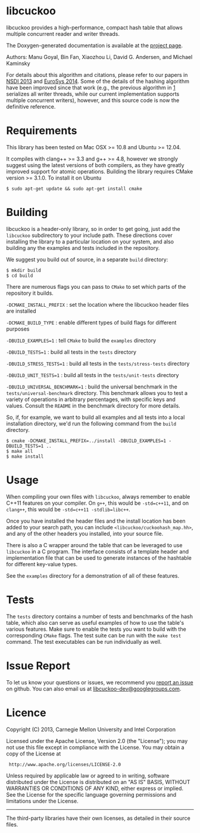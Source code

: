 libcuckoo
=========

libcuckoo provides a high-performance, compact hash table that allows
multiple concurrent reader and writer threads.

The Doxygen-generated documentation is available at the
[project page](http://efficient.github.io/libcuckoo/).

Authors: Manu Goyal, Bin Fan, Xiaozhou Li, David G. Andersen, and Michael Kaminsky

For details about this algorithm and citations, please refer to
our papers in [NSDI 2013][1] and [EuroSys 2014][2]. Some of the details of the hashing
algorithm have been improved since that work (e.g., the previous algorithm
in [1] serializes all writer threads, while our current
implementation supports multiple concurrent writers), however, and this source
code is now the definitive reference.

   [1]: http://www.cs.cmu.edu/~dga/papers/memc3-nsdi2013.pdf "MemC3: Compact and Concurrent Memcache with Dumber Caching and Smarter Hashing"
   [2]: http://www.cs.princeton.edu/~mfreed/docs/cuckoo-eurosys14.pdf "Algorithmic Improvements for Fast Concurrent Cuckoo Hashing"

Requirements
================

This library has been tested on Mac OSX >= 10.8 and Ubuntu >= 12.04.

It compiles with clang++ >= 3.3 and g++ >= 4.8, however we strongly suggest
using the latest versions of both compilers, as they have greatly improved
support for atomic operations. Building the library requires CMake version >=
3.1.0. To install it on Ubuntu

    $ sudo apt-get update && sudo apt-get install cmake

Building
==========

libcuckoo is a header-only library, so in order to get going, just add the
`libcuckoo` subdirectory to your include path. These directions cover
installing the library to a particular location on your system, and also
building any the examples and tests included in the repository.

We suggest you build out of source, in a separate `build` directory:

    $ mkdir build
    $ cd build

There are numerous flags you can pass to `CMake` to set which parts of the
repository it builds.

`-DCMAKE_INSTALL_PREFIX`
: set the location where the libcuckoo header files are installed

`-DCMAKE_BUILD_TYPE`
: enable different types of build flags for different purposes

`-DBUILD_EXAMPLES=1`
: tell `CMake` to build the `examples` directory

`-DBUILD_TESTS=1`
: build all tests in the `tests` directory

`-DBUILD_STRESS_TESTS=1`
: build all tests in the `tests/stress-tests` directory

`-DBUILD_UNIT_TESTS=1`
: build all tests in the `tests/unit-tests` directory

`-DBUILD_UNIVERSAL_BENCHMARK=1`
: build the universal benchmark in the `tests/universal-benchmark` directory.
This benchmark allows you to test a variety of operations in arbitrary
percentages, with specific keys and values.  Consult the `README` in the
benchmark directory for more details.

So, if, for example, we want to build all examples and all tests into a local
installation directory, we'd run the following command from the `build`
directory.

    $ cmake -DCMAKE_INSTALL_PREFIX=../install -DBUILD_EXAMPLES=1 -DBUILD_TESTS=1 ..
    $ make all
    $ make install

Usage
==========

When compiling your own files with `libcuckoo`, always remember to enable C++11
features on your compiler. On `g++`, this would be `-std=c++11`, and on
`clang++`, this would be `-std=c++11 -stdlib=libc++`.

Once you have installed the header files and the install location has been added
to your search path, you can include `<libcuckoo/cuckoohash_map.hh>`, and any of
the other headers you installed, into your source file.

There is also a C wrapper around the table that can be leveraged to use
`libcuckoo` in a C program. The interface consists of a template header and
implementation file that can be used to generate instances of the hashtable for
different key-value types.

See the `examples` directory for a demonstration of all of these features.

Tests
==========

The `tests` directory contains a number of tests and benchmarks of the hash
table, which also can serve as useful examples of how to use the table's various
features. Make sure to enable the tests you want to build with the corresponding
`CMake` flags. The test suite can be run with the `make test` command. The test
executables can be run individually as well.

Issue Report
============

To let us know your questions or issues, we recommend you
[report an issue](https://github.com/efficient/libcuckoo/issues) on
github. You can also email us at
[libcuckoo-dev@googlegroups.com](mailto:libcuckoo-dev@googlegroups.com).

Licence
===========
Copyright (C) 2013, Carnegie Mellon University and Intel Corporation

Licensed under the Apache License, Version 2.0 (the "License");
you may not use this file except in compliance with the License.
You may obtain a copy of the License at

     http://www.apache.org/licenses/LICENSE-2.0

Unless required by applicable law or agreed to in writing, software
distributed under the License is distributed on an "AS IS" BASIS,
WITHOUT WARRANTIES OR CONDITIONS OF ANY KIND, either express or implied.
See the License for the specific language governing permissions and
limitations under the License.

---------------------------

The third-party libraries have their own licenses, as detailed in their source
files.
